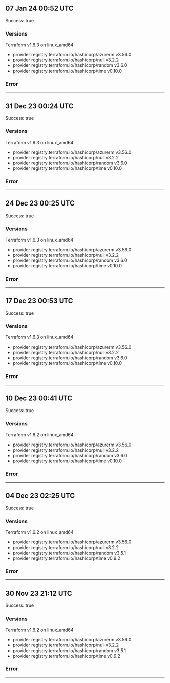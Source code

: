 ## 07 Jan 24 00:52 UTC

Success: true

### Versions

Terraform v1.6.3
on linux_amd64
+ provider registry.terraform.io/hashicorp/azurerm v3.56.0
+ provider registry.terraform.io/hashicorp/null v3.2.2
+ provider registry.terraform.io/hashicorp/random v3.6.0
+ provider registry.terraform.io/hashicorp/time v0.10.0

### Error



---

## 31 Dec 23 00:24 UTC

Success: true

### Versions

Terraform v1.6.3
on linux_amd64
+ provider registry.terraform.io/hashicorp/azurerm v3.56.0
+ provider registry.terraform.io/hashicorp/null v3.2.2
+ provider registry.terraform.io/hashicorp/random v3.6.0
+ provider registry.terraform.io/hashicorp/time v0.10.0

### Error



---

## 24 Dec 23 00:25 UTC

Success: true

### Versions

Terraform v1.6.3
on linux_amd64
+ provider registry.terraform.io/hashicorp/azurerm v3.56.0
+ provider registry.terraform.io/hashicorp/null v3.2.2
+ provider registry.terraform.io/hashicorp/random v3.6.0
+ provider registry.terraform.io/hashicorp/time v0.10.0

### Error



---

## 17 Dec 23 00:53 UTC

Success: true

### Versions

Terraform v1.6.3
on linux_amd64
+ provider registry.terraform.io/hashicorp/azurerm v3.56.0
+ provider registry.terraform.io/hashicorp/null v3.2.2
+ provider registry.terraform.io/hashicorp/random v3.6.0
+ provider registry.terraform.io/hashicorp/time v0.10.0

### Error



---

## 10 Dec 23 00:41 UTC

Success: true

### Versions

Terraform v1.6.2
on linux_amd64
+ provider registry.terraform.io/hashicorp/azurerm v3.56.0
+ provider registry.terraform.io/hashicorp/null v3.2.2
+ provider registry.terraform.io/hashicorp/random v3.6.0
+ provider registry.terraform.io/hashicorp/time v0.10.0

### Error



---

## 04 Dec 23 02:25 UTC

Success: true

### Versions

Terraform v1.6.2
on linux_amd64
+ provider registry.terraform.io/hashicorp/azurerm v3.56.0
+ provider registry.terraform.io/hashicorp/null v3.2.2
+ provider registry.terraform.io/hashicorp/random v3.5.1
+ provider registry.terraform.io/hashicorp/time v0.9.2

### Error



---

## 30 Nov 23 21:12 UTC

Success: true

### Versions

Terraform v1.6.2
on linux_amd64
+ provider registry.terraform.io/hashicorp/azurerm v3.56.0
+ provider registry.terraform.io/hashicorp/null v3.2.2
+ provider registry.terraform.io/hashicorp/random v3.5.1
+ provider registry.terraform.io/hashicorp/time v0.9.2

### Error



---

